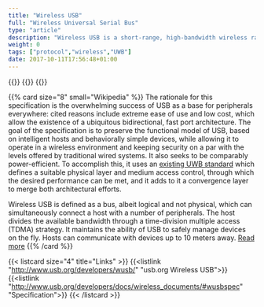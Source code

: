 ```yaml
---
title: "Wireless USB"
full: "Wireless Universal Serial Bus"
type: "article"
description: "Wireless USB is a short-range, high-bandwidth wireless radio communication protocol created by the Wireless USB Promoter Group which intends to further increase the availability of general USB-based technologies. It was designed to operate in the 3.1 to 10.6 GHz frequency range and is capable of sending 480 Mbit/s at distances up to 3 metres (9.8 ft) and 110 Mbit/s at up to 10 metres (33 ft)."
weight: 0
tags: ["protocol","wireless","UWB"]
date: 2017-10-11T17:56:48+01:00
---
```


{{<card size="4" small="Wikipedia" style="info">}}
{{<description>}}
{{</card>}}

{{% card size="8" small="Wikipedia" %}}
The rationale for this specification is the overwhelming success of USB as a base for peripherals everywhere: cited reasons include extreme ease of use and low cost, which allow the existence of a ubiquitous bidirectional, fast port architecture. The goal of the specification is to preserve the functional model of USB, based on intelligent hosts and behaviorally simple devices, while allowing it to operate in a wireless environment and keeping security on a par with the levels offered by traditional wired systems. It also seeks to be comparably power-efficient. To accomplish this, it uses an [existing UWB standard](../uwb) which defines a suitable physical layer and medium access control, through which the desired performance can be met, and it adds to it a convergence layer to merge both architectural efforts.

Wireless USB is defined as a bus, albeit logical and not physical, which can simultaneously connect a host with a number of peripherals. The host divides the available bandwidth through a time-division multiple access (TDMA) strategy. It maintains the ability of USB to safely manage devices on the fly. Hosts can communicate with devices up to 10 meters away. [Read more](https://en.wikipedia.org/wiki/IEEE_1394)
{{% /card %}}

{{< listcard size="4" title="Links" >}}
    {{<listlink "http://www.usb.org/developers/wusb/" "usb.org Wireless USB">}}
    {{<listlink "http://www.usb.org/developers/docs/wireless_documents/#wusbspec" "Specification">}}
{{< /listcard >}}